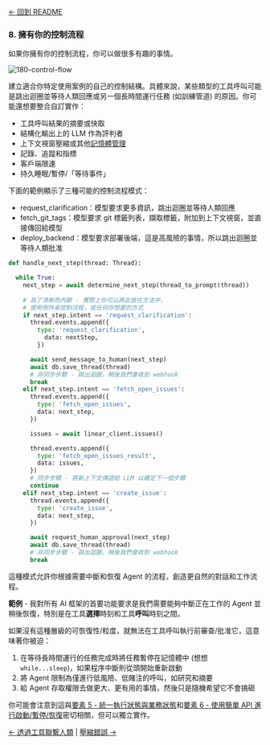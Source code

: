 [← 回到 README](https://github.com/humanlayer/12-factor-agents/blob/main/README.md)

### 8. 擁有你的控制流程

如果你擁有你的控制流程，你可以做很多有趣的事情。

![180-control-flow](https://github.com/humanlayer/12-factor-agents/blob/main/img/180-control-flow.png)


建立適合你特定使用案例的自己的控制結構。具體來說，某些類型的工具呼叫可能是跳出迴圈並等待人類回應或另一個長時間運行任務 (如訓練管道) 的原因。你可能還想要整合自訂實作：

- 工具呼叫結果的摘要或快取
- 結構化輸出上的 LLM 作為評判者
- 上下文視窗壓縮或其他[記憶體管理](https://github.com/humanlayer/12-factor-agents/blob/main/content/factor-03-own-your-context-window.md)
- 記錄、追蹤和指標
- 客戶端限速
- 持久睡眠/暫停/「等待事件」


下面的範例顯示了三種可能的控制流程模式：


- request_clarification：模型要求更多資訊，跳出迴圈並等待人類回應
- fetch_git_tags：模型要求 git 標籤列表，擷取標籤，附加到上下文視窗，並直接傳回給模型
- deploy_backend：模型要求部署後端，這是高風險的事情，所以跳出迴圈並等待人類批准

```python
def handle_next_step(thread: Thread):

  while True:
    next_step = await determine_next_step(thread_to_prompt(thread))
    
    # 為了清晰而內聯 - 實際上你可以將此放在方法中，
    # 使用例外來控制流程，或任何你想要的方式
    if next_step.intent == 'request_clarification':
      thread.events.append({
        type: 'request_clarification',
          data: nextStep,
        })

      await send_message_to_human(next_step)
      await db.save_thread(thread)
      # 非同步步驟 - 跳出迴圈，稍後我們會收到 webhook
      break
    elif next_step.intent == 'fetch_open_issues':
      thread.events.append({
        type: 'fetch_open_issues',
        data: next_step,
      })

      issues = await linear_client.issues()

      thread.events.append({
        type: 'fetch_open_issues_result',
        data: issues,
      })
      # 同步步驟 - 將新上下文傳遞給 LLM 以確定下一個步驟
      continue
    elif next_step.intent == 'create_issue':
      thread.events.append({
        type: 'create_issue',
        data: next_step,
      })

      await request_human_approval(next_step)
      await db.save_thread(thread)
      # 非同步步驟 - 跳出迴圈，稍後我們會收到 webhook
      break
```

這種模式允許你根據需要中斷和恢復 Agent 的流程，創造更自然的對話和工作流程。

**範例** - 我對所有 AI 框架的首要功能要求是我們需要能夠中斷正在工作的 Agent 並稍後恢復，特別是在工具**選擇**時刻和工具**呼叫**時刻之間。

如果沒有這種層級的可恢復性/粒度，就無法在工具呼叫執行前審查/批准它，這意味著你被迫：

1. 在等待長時間運行的任務完成時將任務暫停在記憶體中 (想想 `while...sleep`)，如果程序中斷則從頭開始重新啟動
2. 將 Agent 限制為僅進行低風險、低賭注的呼叫，如研究和摘要
3. 給 Agent 存取權限去做更大、更有用的事情，然後只是隨機希望它不會搞砸


你可能會注意到這與[要素 5 - 統一執行狀態與業務狀態](https://github.com/humanlayer/12-factor-agents/blob/main/content/factor-05-unify-execution-state.md)和[要素 6 - 使用簡單 API 進行啟動/暫停/恢復](https://github.com/humanlayer/12-factor-agents/blob/main/content/factor-06-launch-pause-resume.md)密切相關，但可以獨立實作。

[← 透過工具聯繫人類](https://github.com/humanlayer/12-factor-agents/blob/main/content/factor-07-contact-humans-with-tools.md) | [壓縮錯誤 →](https://github.com/humanlayer/12-factor-agents/blob/main/content/factor-09-compact-errors.md)
